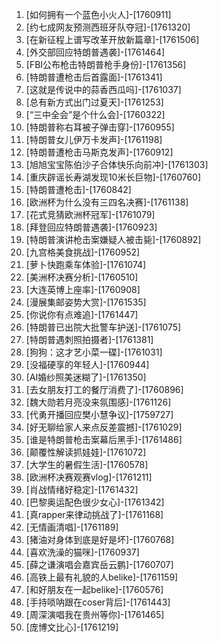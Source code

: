 
1. [如何拥有一个蓝色小火人]-[1760911]
1. [约七成网友预测西班牙队夺冠]-[1761320]
1. [在新征程上谱写改革开放新篇章]-[1761506]
1. [外交部回应特朗普遇袭]-[1761464]
1. [FBI公布枪击特朗普枪手身份]-[1761356]
1. [特朗普遭枪击后首露面]-[1761341]
1. [这就是传说中的蒜香西瓜吗]-[1761037]
1. [总有新方式出门过夏天]-[1761253]
1. [“三中全会”是个什么会]-[1760322]
1. [特朗普称右耳被子弹击穿]-[1760955]
1. [特朗普女儿伊万卡发声]-[1761198]
1. [特朗普遭枪击马斯克发声]-[1760912]
1. [旭旭宝宝陈伯沙子合体快乐向前冲]-[1761303]
1. [重庆辟谣长寿湖发现10米长巨物]-[1760760]
1. [特朗普遭枪击]-[1760842]
1. [欧洲杯为什么没有三四名决赛]-[1761138]
1. [花式竞猜欧洲杯冠军]-[1761079]
1. [拜登回应特朗普遇袭]-[1760923]
1. [特朗普演讲枪击案嫌疑人被击毙]-[1760892]
1. [九宫格美食挑战]-[1760952]
1. [萝卜快跑乘车体验]-[1761074]
1. [美洲杯决赛分析]-[1760510]
1. [大连英博上座率]-[1760908]
1. [漫展集邮姿势大赏]-[1761535]
1. [你说你有点难追]-[1761447]
1. [特朗普已出院大批警车护送]-[1761075]
1. [特朗普遇刺照拍摄者]-[1761381]
1. [狗狗：这才艺小菜一碟]-[1761031]
1. [没福硬享的年轻人]-[1760944]
1. [AI婚纱照美迷糊了]-[1761350]
1. [去女朋友打工的餐厅消费了]-[1760896]
1. [魏大勋若月亮没来氛围感]-[1761126]
1. [代勇开播回应樊小慧争议]-[1759727]
1. [好无聊给家人来点反差震撼]-[1761029]
1. [谁是特朗普枪击案幕后黑手]-[1761486]
1. [颠覆性解读抓娃娃]-[1761072]
1. [大学生的暑假生活]-[1760578]
1. [欧洲杯决赛观赛vlog]-[1761211]
1. [肖战情绪好稳定]-[1761432]
1. [巴黎奥运配色很少女心]-[1761342]
1. [真rapper来律动挑战了]-[1761168]
1. [无情画清唱]-[1761189]
1. [猪油对身体到底是好是坏]-[1760768]
1. [喜欢洗澡的猫咪]-[1760937]
1. [薛之谦演唱会嘉宾岳云鹏]-[1760707]
1. [高铁上最有礼貌的人belike]-[1761159]
1. [和好朋友在一起belike]-[1760576]
1. [手持唢呐跟在coser背后]-[1761443]
1. [周深演唱我在贵州等你]-[1761465]
1. [庞博文比心]-[1761219]